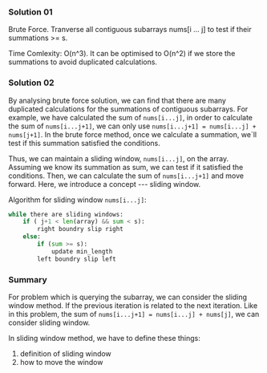 ### Solution 01

Brute Force.
Tranverse all contiguous subarrays nums[i ... j] to test if their summations >= s.

Time Comlexity: O(n^3).
It can be optimised to O(n^2) if we store the summations to avoid duplicated calculations.

### Solution 02

By analysing brute force solution, we can find that there are many duplicated calculations for the summations of contiguous subarrays.
For example, we have calculated the sum of `nums[i...j]`, in order to calculate the sum of `nums[i...j+1]`, we can only use `nums[i...j+1] = nums[i...j] + nums[j+1]`.
In the brute force method, once we calculate a summation, we`ll test if this summation satisfied the conditions.

Thus, we can maintain a sliding window, `nums[i...j]`, on the array. Assuming we know its summation as sum, we can test if it satisfied the conditions.
Then, we can calculate the sum of `nums[i...j+1]` and move forward.
Here, we introduce a concept --- sliding window.

Algorithm for sliding window `nums[i...j]`:
```python
while there are sliding windows:
    if ( j+1 < len(array) && sum < s):
        right boundry slip right
    else:
        if (sum >= s):
            update min_length
        left boundry slip left
```

### Summary

For problem which is querying the subarray, we can consider the sliding window method.
If the previous iteration is related to the next iteration. Like in this problem, the sum of `nums[i...j+1] = nums[i...j] + nums[j]`, we can consider sliding window.

In sliding window method, we have to define these things:
1. definition of sliding window
2. how to move the window
